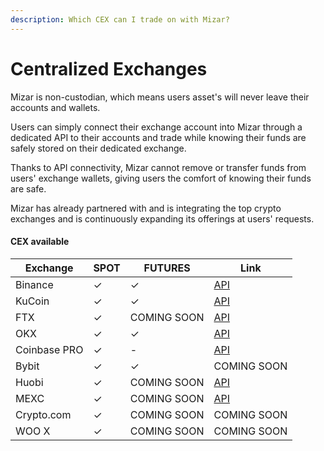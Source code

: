 ```yaml
---
description: Which CEX can I trade on with Mizar?
---
```


# Centralized Exchanges

Mizar is non-custodian, which means users asset's will never leave their accounts and wallets.&#x20;

Users can simply connect their exchange account into Mizar through a dedicated API to their accounts and trade while knowing their funds are safely stored on their dedicated exchange.&#x20;

Thanks to API connectivity, Mizar cannot remove or transfer funds from users' exchange wallets, giving users the comfort of knowing their funds are safe.&#x20;

Mizar has already partnered with and is integrating the top crypto exchanges and is continuously expanding its offerings at users' requests.

#### CEX available

| Exchange     | SPOT | FUTURES     | Link                                                                                                 |
| ------------ | ---- | ----------- | ---------------------------------------------------------------------------------------------------- |
| Binance      | ✓    | ✓           | [API](https://www.binance.com/en/support/faq/360002502072)                                           |
| KuCoin       | ✓    | ✓           | [API](https://support.kucoin.plus/hc/en-us/articles/360015102174-How-to-Create-an-API)               |
| FTX          | ✓    | COMING SOON | [API](https://help.ftx.com/hc/en-us/articles/360028807171-API-docs)                                  |
| OKX          | ✓    | ✓           | [API](https://www.okex.com/academy/en-in/how-to-use-api-trading-on-okex)                             |
| Coinbase PRO | ✓    | -           | [API](https://help.coinbase.com/en/pro/other-topics/api/how-do-i-create-an-api-key-for-coinbase-pro) |
| Bybit        | ✓    | ✓           | COMING SOON                                                                                          |
| Huobi        | ✓    | COMING SOON | [API](https://www.huobi.com/support/en-us/detail/360000203002)                                       |
| MEXC         | ✓    | COMING SOON | [API](https://support.mexc.com/hc/en-001/articles/360055933652-MEXC-API-Opening-Tutorial)            |
| Crypto.com   | ✓    | COMING SOON | COMING SOON                                                                                          |
| WOO X        | ✓    | COMING SOON | COMING SOON                                                                                          |

